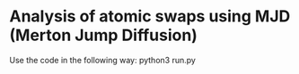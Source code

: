 # Analysis of atomic swaps using MJD (Merton Jump Diffusion)
Use the code in the following way:
python3 run.py
